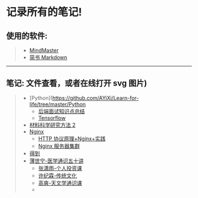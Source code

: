 # 记录所有的笔记!

## 使用的软件:

> - [MindMaster](https://www.edrawsoft.com/mindmaster/)
> - [简书 Markdown](https://www.jianshu.com/writer)

---

## 笔记: 文件查看，或者在线打开 svg 图片)

> - [Python](https://github.com/AYiXi/Learn-for-life/tree/master/Python
>   - [后端面试知识点总结](https://github.com/AYiXi/Learn-for-life/tree/master/Python/Python%20Interview(Backend))
>   - [Tensorflow](https://github.com/AYiXi/Learn-for-life/tree/master/Python/Tensorflow)
> - [材料科学研究方法 2](https://github.com/AYiXi/Learn-for-life/tree/master/%E6%9D%90%E6%96%99%E7%A7%91%E5%AD%A6%E7%A0%94%E7%A9%B6%E6%96%B9%E6%B3%952)
> - [Nginx](https://github.com/AYiXi/Learn-for-life/tree/master/Nginx)
>   - [HTTP 协议原理+Nginx+实践](https://github.com/AYiXi/Learn-for-life/tree/master/Nginx/HTTP%E5%8D%8F%E8%AE%AE%E5%8E%9F%E7%90%86+Nginx+%E5%AE%9E%E8%B7%B5)
>   - [Nginx 服务器集群](https://github.com/AYiXi/Learn-for-life/tree/master/Nginx/Nginx%E6%9C%8D%E5%8A%A1%E5%99%A8%E9%9B%86%E7%BE%A4)
> - [得到](https://github.com/AYiXi/Learn-for-life/tree/master/%E5%BE%97%E5%88%B0)
>- [薄世宁-医学通识五十讲](/得到/薄世宁-医学通识五十讲/薄世宁-医学通识五十讲.pdf)
>   - [张潇雨-个人投资课](/得到/张潇雨-个人投资课/张潇雨-个人投资课.md)
>   - [许纪霖-传统文化](/得到/许纪霖-传统文化/传统文化-许纪霖.pdf)
>   - [高爽-天文学通识课](/得到/高爽-天文学通识课/高爽-天文学通识课.md)
>   -



